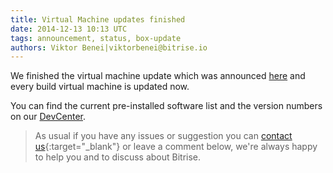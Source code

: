 ```yaml
---
title: Virtual Machine updates finished
date: 2014-12-13 10:13 UTC
tags: announcement, status, box-update
authors: Viktor Benei|viktorbenei@bitrise.io
---
```


We finished the virtual machine update which was announced [here](/2014/12/05/scheduled-virtual-machine-update-with-xcode-6-1-1.html) and every build virtual machine is updated now.

You can find the current pre-installed software list and the version numbers
on our [DevCenter](http://devcenter.bitrise.io/docs/virtual-machine-updates.html).

> As usual if you have any issues or suggestion
> you can [contact us](http://www.bitrise.io/contact?utm_source=blog&utm_medium=blog&utm_campaign=bitrise){:target="_blank"}
> or leave a comment below,
> we're always happy to help you
> and to discuss about Bitrise.